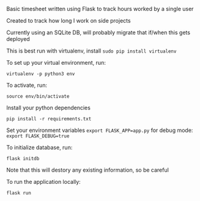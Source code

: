 Basic timesheet written using Flask to track hours worked by a single user

Created to track how long I work on side projects

Currently using an SQLite DB, will probably migrate that if/when this gets deployed

This is best run with virtualenv, install ```sudo pip install virtualenv```

To set up your virtual environment, run:

```
virtualenv -p python3 env
```

To activate, run:

```
source env/bin/activate
```

Install your python dependencies
```
pip install -r requirements.txt
```

Set your environment variables ```export FLASK_APP=app.py```
for debug mode: ```export FLASK_DEBUG=true```


To initialize database, run:

```
flask initdb
```

Note that this will destory any existing information, so be careful

To run the application locally:

```
flask run
```

